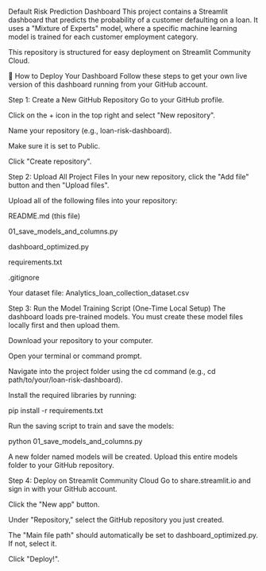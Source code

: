 Default Risk Prediction Dashboard
This project contains a Streamlit dashboard that predicts the probability of a customer defaulting on a loan. It uses a "Mixture of Experts" model, where a specific machine learning model is trained for each customer employment category.

This repository is structured for easy deployment on Streamlit Community Cloud.

🚀 How to Deploy Your Dashboard
Follow these steps to get your own live version of this dashboard running from your GitHub account.

Step 1: Create a New GitHub Repository
Go to your GitHub profile.

Click on the + icon in the top right and select "New repository".

Name your repository (e.g., loan-risk-dashboard).

Make sure it is set to Public.

Click "Create repository".

Step 2: Upload All Project Files
In your new repository, click the "Add file" button and then "Upload files".

Upload all of the following files into your repository:

README.md (this file)

01_save_models_and_columns.py

dashboard_optimized.py

requirements.txt

.gitignore

Your dataset file: Analytics_loan_collection_dataset.csv

Step 3: Run the Model Training Script (One-Time Local Setup)
The dashboard loads pre-trained models. You must create these model files locally first and then upload them.

Download your repository to your computer.

Open your terminal or command prompt.

Navigate into the project folder using the cd command (e.g., cd path/to/your/loan-risk-dashboard).

Install the required libraries by running:

pip install -r requirements.txt

Run the saving script to train and save the models:

python 01_save_models_and_columns.py

A new folder named models will be created. Upload this entire models folder to your GitHub repository.

Step 4: Deploy on Streamlit Community Cloud
Go to share.streamlit.io and sign in with your GitHub account.

Click the "New app" button.

Under "Repository," select the GitHub repository you just created.

The "Main file path" should automatically be set to dashboard_optimized.py. If not, select it.

Click "Deploy!".
